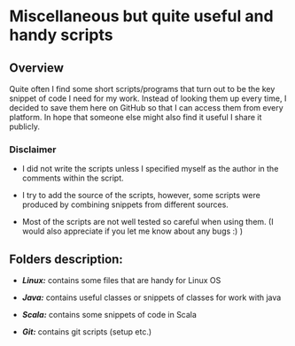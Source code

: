 # Miscellaneous but quite useful and handy scripts



## Overview

Quite often I find some short scripts/programs that turn out to be the key snippet of code I need for my work. 
Instead of looking them up every time, I decided to save them here on GitHub so that I can access them from every platform.
In hope that someone else might also find it useful I share it publicly.


### Disclaimer

- I did not write the scripts unless I specified myself as the author in the comments within the script.

- I try to add the source of the scripts, however, some scripts were produced by combining snippets from different sources.

- Most of the scripts are not well tested so careful when using them. (I would also appreciate if you let me know about any bugs :) )



## Folders description:

- <i><b>Linux:</b></i> contains some files that are handy for Linux OS

- <i><b>Java:</b></i> contains useful classes or snippets of classes for work with java

- <i><b>Scala:</b></i> contains some snippets of code in Scala

- <i><b>Git:</b></i> contains git scripts (setup etc.)
